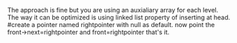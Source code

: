 ​The approach is fine but you are using an auxialiary array for each level.
The way it can be optimized is using linked list property of inserting at head.
#create a pointer named rightpointer with null as default.
now point the front->next=rightpointer and front=rightpointer that's it.
